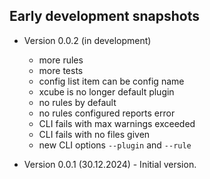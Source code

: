 
## Early development snapshots

- Version 0.0.2 (in development) 
   - more rules
   - more tests
   - config list item can be config name
   - xcube is no longer default plugin
   - no rules by default
   - no rules configured reports error
   - CLI fails with max warnings exceeded 
   - CLI fails with no files given
   - new CLI options `--plugin` and `--rule`

- Version 0.0.1 (30.12.2024) - Initial version. 
